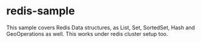 # redis-sample
This sample covers Redis Data structures, as List, Set, SortedSet, Hash and GeoOperations as well. This works under redis cluster setup too.
